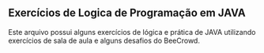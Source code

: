## Exercícios de Logica de Programação em JAVA

Este arquivo possui alguns exercícios de lógica e prática de JAVA utilizando exercícios de sala de aula e alguns desafios do BeeCrowd.

